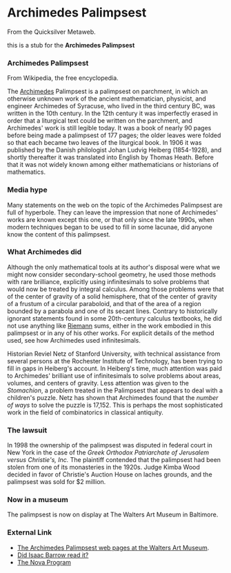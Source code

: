 
# Archimedes Palimpsest

From the Quicksilver Metaweb.

this is a stub for the **Archimedes Palimpsest**
### Archimedes Palimpsest


From Wikipedia, the free encyclopedia. 

The [Archimedes](/archimedes) Palimpsest is a palimpsest on parchment, in which an otherwise unknown work of the ancient mathematician, physicist, and engineer Archimedes of Syracuse, who lived in the third century BC, was written in the 10th century. In the 12th century it was imperfectly erased in order that a liturgical text could be written on the parchment, and Archimedes' work is still legible today. It was a book of nearly 90 pages before being made a palimpsest of 177 pages; the older leaves were folded so that each became two leaves of the liturgical book. In 1906 it was published by the Danish philologist Johan Ludvig Heiberg (1854-1928), and shortly thereafter it was translated into English by Thomas Heath. Before that it was not widely known among either mathematicians or historians of mathematics. 

### Media hype


Many statements on the web on the topic of the Archimedes Palimpsest are full of hyperbole. They can leave the impression that none of Archimedes' works are known except this one, or that only since the late 1990s, when modern techniques began to be used to fill in some lacunae, did anyone know the content of this palimpsest. 

### What Archimedes did


Although the only mathematical tools at its author's disposal were what we might now consider secondary-school geometry, he used those methods with rare brilliance, explicitly using infinitesimals to solve problems that would now be treated by integral calculus. Among those problems were that of the center of gravity of a solid hemisphere, that of the center of gravity of a frustum of a circular paraboloid, and that of the area of a region bounded by a parabola and one of its secant lines. Contrary to historically ignorant statements found in some 20th-century calculus textbooks, he did not use anything like [Riemann](/georg-riemann) sums, either in the work embodied in this palimpsest or in any of his other works. For explicit details of the method used, see how Archimedes used infinitesimals. 

Historian Reviel Netz of Stanford University, with technical assistance from several persons at the Rochester Institute of Technology, has been trying to fill in gaps in Heiberg's account. In Heiberg's time, much attention was paid to Archimedes' brilliant use of infinitesimals to solve problems about areas, volumes, and centers of gravity. Less attention was given to the *Stomachion*, a problem treated in the Palimpsest that appears to deal with a children's puzzle. Netz has shown that Archimedes found that the *number of ways* to solve the puzzle is 17,152. This is perhaps the most sophisticated work in the field of combinatorics in classical antiquity. 

### The lawsuit


In 1998 the ownership of the palimpsest was disputed in federal court in New York in the case of the *Greek Orthodox Patriarchate of Jerusalem versus Christie's, Inc.*  The plaintiff contended that the palimpsest had been stolen from one of its monasteries in the 1920s. Judge Kimba Wood decided in favor of Christie's Auction House on laches grounds, and the palimpsest was sold for $2 million. 

### Now in a museum

 
The palimpsest is now on display at The Walters Art Museum in Baltimore. 

### External Link


* [The Archimedes Palimpsest web pages at the Walters Art Museum](/http-www-thewalters-org-archimedes-frame-html).
* [Did Isaac Barrow read it?](/http-dftuz-unizar-es-rivero-research-isisletter-htm)
* [The Nova Program](/http-www-pbs-org-wgbh-nova-teachers-programs-3010-archimed-html)
